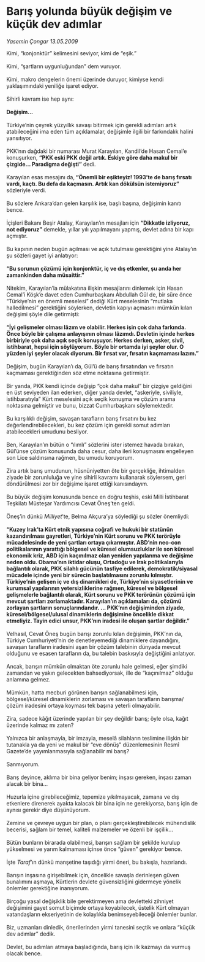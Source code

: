 # Barış yolunda büyük değişim ve küçük dev adımlar

*Yasemin Çongar 13.05.2009*

<div class="taraf_structure_2col_1zq">
<div class="margen_n">



 <p>Kimi, “konjonktür” kelimesini seviyor, kimi de “eşik.” <br/><br/>Kimi, “şartların uygunluğundan” dem vuruyor. <br/><br/>Kimi, makro dengelerin önemi üzerinde duruyor, kimiyse kendi yaklaşımındaki yeniliğe işaret ediyor. <br/><br/>Sihirli kavram ise hep aynı:<b> <br/><br/>Değişim...</b> <br/><br/>Türkiye’nin çeyrek yüzyıllık savaşı bitirmek için gerekli adımları artık atabileceğini ima eden tüm açıklamalar, değişimle ilgili bir farkındalık halini yansıtıyor. <br/><br/>PKK’nın dağdaki bir numarası Murat Karayılan, Kandil’de Hasan Cemal’e konuşurken, <b>“PKK eski PKK değil artık. Eskiye göre daha makul bir çizgide... Paradigma değişti”</b> dedi. <br/><br/>Karayılan esas mesajını da,<b> “Önemli bir eşikteyiz! 1993’te de barış fırsatı vardı, kaçtı. Bu defa da kaçmasın. Artık kan dökülsün istemiyoruz”</b> sözleriyle verdi. <br/><br/>Bu sözlere Ankara’dan gelen karşılık ise, başlı başına, değişimin kanıtı bence. <br/><br/>İçişleri Bakanı Beşir Atalay, Karayılan’ın mesajları için <b>“Dikkatle izliyoruz, not ediyoruz”</b> demekle, yıllar yılı yapılmayanı yapmış, devlet adına bir kapı açmıştır. <br/><br/>Bu kapının neden bugün açılması ve açık tutulması gerektiğini yine Atalay’ın şu sözleri gayet iyi anlatıyor:<b> <br/><br/>“Bu sorunun çözümü için konjonktür, iç ve dış etkenler, şu anda her zamankinden daha müsaittir.”</b> <br/><br/>Nitekim, Karayılan’la mülakatına ilişkin mesajlarını dinlemek için Hasan Cemal’i Köşk’e davet eden Cumhurbaşkanı Abdullah Gül de, bir süre önce “Türkiye’nin en önemli meselesi” dediği Kürt meselesinin “mutlaka halledilmesi” gerektiğini söylerken, devletin kapıyı açmasını mümkün kılan değişimi şöyle dile getirmişti:<b> <br/><br/>“İyi gelişmeler olması lâzım ve olabilir. Herkes işin çok daha farkında. Önce böyle bir çalışma anlayışının olması lâzımdı. Devletin içinde herkes birbiriyle çok daha açık seçik konuşuyor. Herkes derken, asker, sivil, istihbarat, hepsi için söylüyorum. Böyle bir ortamda iyi şeyler olur. O yüzden iyi şeyler olacak diyorum. Bir fırsat var, fırsatın kaçmaması lazım.”</b> <br/><br/>Değişim, bugün Karayılan’ı da, Gül’ü de barış fırsatından ve fırsatın kaçmaması gerektiğinden söz etme noktasına getirmiştir. <br/><br/>Bir yanda, PKK kendi içinde değişip “çok daha makul” bir çizgiye geldiğini en üst seviyeden ilan ederken, diğer yanda devlet, “askeriyle, siviliyle, istihbaratıyla” Kürt meselesini açık seçik konuşma ve çözüm arama noktasına gelmiştir ve bunu, bizzat Cumhurbaşkanı söylemektedir. <br/><br/>Bu karşılıklı değişim, savaşan tarafların barış fırsatını bu kez değerlendirebilecekleri, bu kez çözüm için gerekli somut adımları atabilecekleri umudunu besliyor. <br/><br/>Ben, Karayılan’ın bütün o “ılımlı” sözlerini ister istemez havada bırakan, Gül’ünse çözüm konusunda daha cesur, daha ileri konuşmasını engelleyen son Lice saldırısına rağmen, bu umudu koruyorum. <br/><br/>Zira artık barış umudunun, hüsnüniyetten öte bir gerçekliğe, ihtimalden ziyade bir zorunluluğa ve yine sihirli kavramı kullanarak söylersem, geri döndürülmesi zor bir değişime işaret ettiği kanısındayım. <br/><br/>Bu büyük değişim konusunda bence en doğru teşhis, eski Milli İstihbarat Teşkilatı Müsteşar Yardımcısı Cevat Öneş’ten geldi. <br/><br/>Öneş’in dünkü <i>Milliyet</i>’te, Belma Akçura’ya söylediği şu sözler önemliydi:<b> <br/><br/>“Kuzey Irak’ta Kürt etnik yapısına coğrafi ve hukuki bir statünün kazandırılması gayretleri, Türkiye’nin Kürt sorunu ve PKK terörüyle mücadelesinde de yeni şartları ortaya çıkarmıştır. ABD’nin neo-con politikalarının yarattığı bölgesel ve küresel olumsuzluklar ile son küresel ekonomik kriz, ABD için kaçınılmaz olan yeniden yapılanma ve değişime neden oldu. Obama’nın iktidar oluşu, Ortadoğu ve Irak politikalarıyla bağlantılı olarak, PKK silahlı gücünün tasfiye edilerek, demokratik/siyasal mücadele içinde yeni bir sürecin başlatılmasını zorunlu kılmıştır. Türkiye’nin gelişen iç ve dış dinamikleri de, Türkiye’nin siyasetlerinin ve kurumsal yapılarının yetersizliklerine rağmen, küresel ve bölgesel gelişmelerle bağlantılı olarak, Kürt sorunu ve PKK terörünün çözümü için mevcut şartları zorlamaktadır. Karayılan’ın açıklamaları da, çözümü zorlayan şartların sonuçlarındandır. ... PKK’nın değişiminden ziyade, küresel/bölgesel/ulusal dinamiklerin değişimine öncelikle dikkat etmeliyiz. Tayin edici unsur, PKK’nın iradesi ile oluşan şartlar değildir.”</b> <br/><br/>Velhasıl, Cevat Öneş bugün barışı zorunlu kılan değişimin, PKK’nın da, Türkiye Cumhuriyeti’nin de denetleyemediği dinamiklere dayandığını, savaşan tarafların iradesini aşan bir çözüm talebinin dünyada mevcut olduğunu ve esasen tarafların da, bu talebin baskısıyla değiştiğini anlatıyor. <br/><br/>Ancak, barışın mümkün olmaktan öte zorunlu hale gelmesi, eğer şimdiki zamandan ve yakın gelecekten bahsediyorsak, ille de “kaçınılmaz” olduğu anlamına gelmez. <br/><br/>Mümkün, hatta mecburi görünen barışın sağlanabilmesi için, bölgesel/küresel dinamiklerin zorlaması ve savaşan tarafların barışma/çözüm iradesini ortaya koyması tek başına yeterli olmayabilir. <br/><br/>Zira, sadece kâğıt üzerinde yapılan bir şey değildir barış; öyle olsa, kağıt üzerinde kalmaz mı zaten? <br/><br/>Yalnızca bir anlaşmayla, bir imzayla, meselâ silahların teslimine ilişkin bir tutanakla ya da yeni ve makul bir “eve dönüş” düzenlemesinin Resmî Gazete’de yayımlanmasıyla sağlanabilir mi barış? <br/><br/>Sanmıyorum. <br/><br/>Barış deyince, aklıma bir bina geliyor benim; inşası gereken, inşası zaman alacak bir bina... <br/><br/>Huzurla içine girebileceğimiz, tepemize yıkılmayacak, zamana ve dış etkenlere direnerek ayakta kalacak bir bina için ne gerekiyorsa, barış için de aynısı gerekir diye düşünüyorum. <br/><br/>Zemine ve çevreye uygun bir plan, o planı gerçekleştirebilecek mühendislik becerisi, sağlam bir temel, kaliteli malzemeler ve özenli bir işçilik... <br/><br/>Bütün bunların birarada olabilmesi, barışın sağlam bir şekilde kurulup yükselmesi ve yarım kalmaması içinse önce “güven” gerekiyor bence. <br/><br/>İşte <i>Taraf</i>’ın dünkü manşetine taşıdığı yirmi öneri, bu bakışla, hazırlandı. <br/><br/>Barışın inşasına girişebilmek için, öncelikle savaşla derinleşen güven bunalımını aşmaya, Kürtlerin devlete güvensizliğini gidermeye yönelik önlemler gerektiğine inanıyorum. <br/><br/>Birçoğu yasal değişiklik bile gerektirmeyen ama devletteki zihniyet değişimini gayet somut biçimde ortaya koyabilecek, üstelik Kürt olmayan vatandaşların ekseriyetinin de kolaylıkla benimseyebileceği önlemler bunlar. <br/><br/>Biz, uzmanları dinledik, önerilerinden yirmi tanesini seçtik ve onlara “küçük dev adımlar” dedik. <br/><br/>Devlet, bu adımları atmaya başladığında, barış için ilk kazmayı da vurmuş olacak bence.</p>

<br/>


<div id="taraf_not">
</div>

</div>


</div>
